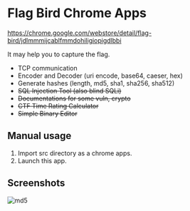 # Flag Bird Chrome Apps

<https://chrome.google.com/webstore/detail/flag-bird/jdlmmmijcablfmmdohiligiopigdlbbi>

It may help you to capture the flag.

- TCP communication
- Encoder and Decoder (uri encode, base64, caeser, hex)
- Generate hashes (length, md5, sha1, sha256, sha512)
- ~~SQL Injection Tool (also blind SQLi)~~
- ~~Documentations for some vuln, crypto~~
- ~~CTF Time Rating Calculator~~
- ~~Simple Binary Editor~~

## Manual usage

1. Import src directory as a chrome apps.
2. Launch this app.

## Screenshots

![md5](https://raw.githubusercontent.com/tyage/flag-bird/master/screenshot/md5.gif)
